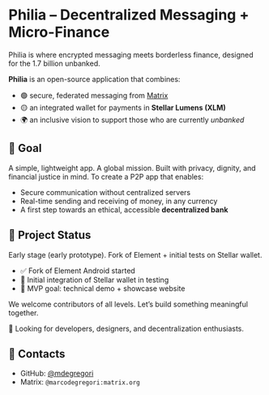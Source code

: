 
# Philia – Decentralized Messaging + Micro-Finance
Philia is where encrypted messaging meets borderless finance, designed for the 1.7 billion unbanked.

**Philia** is an open-source application that combines:  
- 🟢 secure, federated messaging from [Matrix](https://matrix.org)  
- 🟡 an integrated wallet for payments in **Stellar Lumens (XLM)**  
- 🌍 an inclusive vision to support those who are currently *unbanked*

## 🌟 Goal  
A simple, lightweight app. A global mission. Built with privacy, dignity, and financial justice in mind.
To create a P2P app that enables:  
- Secure communication without centralized servers  
- Real-time sending and receiving of money, in any currency  
- A first step towards an ethical, accessible **decentralized bank**

## 🧪 Project Status  
Early stage (early prototype). Fork of Element + initial tests on Stellar wallet.
- ✅ Fork of Element Android started
- 🔄 Initial integration of Stellar wallet in testing
- 🧪 MVP goal: technical demo + showcase website 

 We welcome contributors of all levels. Let’s build something meaningful together.

👋 Looking for developers, designers, and decentralization enthusiasts.

## 📩 Contacts  
- GitHub: [@mdegregori](https://github.com/mdegregori)  
- Matrix: `@marcodegregori:matrix.org`
